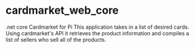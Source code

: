 # cardmarket_web_core
.net core Cardmarket for Pi
This application takes in a list of desired cards. Using cardmarket's API it retrieves the product information and compiles a list of sellers who sell all of the products.
